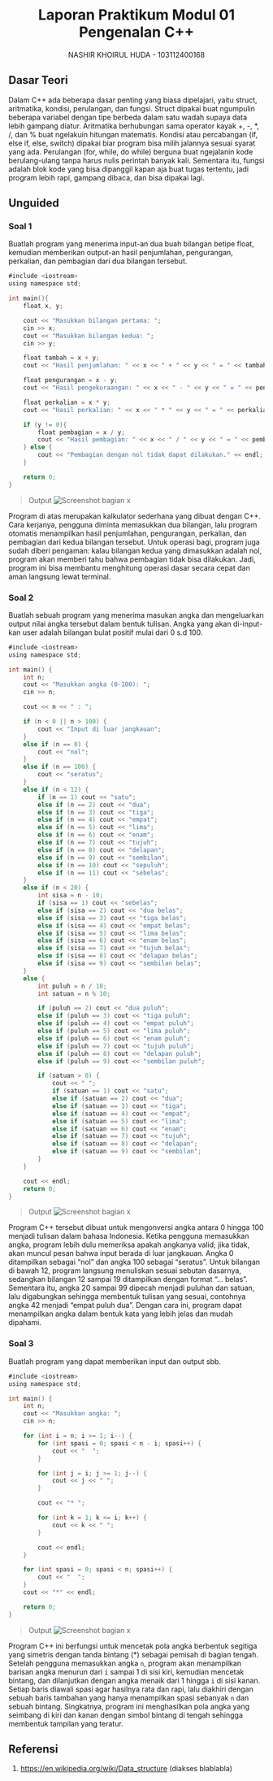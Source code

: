 # <h1 align="center">Laporan Praktikum Modul 01 <br>  Pengenalan C++</h1>
<p align="center">NASHIR KHOIRUL HUDA - 103112400168</p>

## Dasar Teori

Dalam C++ ada beberapa dasar penting yang biasa dipelajari, yaitu struct, aritmatika, kondisi, perulangan, dan fungsi. Struct dipakai buat ngumpulin beberapa variabel dengan tipe berbeda dalam satu wadah supaya data lebih gampang diatur. Aritmatika berhubungan sama operator kayak +, -, *, /, dan % buat ngelakuin hitungan matematis. Kondisi atau percabangan (if, else if, else, switch) dipakai biar program bisa milih jalannya sesuai syarat yang ada. Perulangan (for, while, do while) berguna buat ngejalanin kode berulang-ulang tanpa harus nulis perintah banyak kali. Sementara itu, fungsi adalah blok kode yang bisa dipanggil kapan aja buat tugas tertentu, jadi program lebih rapi, gampang dibaca, dan bisa dipakai lagi.

## Unguided

### Soal 1

Buatlah program yang menerima input-an dua buah bilangan betipe float, kemudian memberikan output-an hasil penjumlahan, pengurangan, perkalian, dan pembagian dari dua bilangan tersebut.

```go
#include <iostream>
using namespace std;

int main(){
    float x, y;

    cout << "Masukkan bilangan pertama: ";
    cin >> x;
    cout << "Masukkan bilangan kedua: ";
    cin >> y;

    float tambah = x + y;
    cout << "Hasil penjumlahan: " << x << " + " << y << " = " << tambah << endl;

    float pengurangan = x - y;
    cout << "Hasil pengekuraangan: " << x << " - " << y << " = " << pengurangan << endl;

    float perkalian = x * y;
    cout << "Hasil perkalian: " << x << " * " << y << " = " << perkalian << endl;

    if (y != 0){
        float pembagian = x / y;
        cout << "Hasil pembagian: " << x << " / " << y << " = " << pembagian << endl;
    } else {
        cout << "Pembagian dengan nol tidak dapat dilakukan." << endl;
    }

    return 0;
}
```

> Output
> ![Screenshot bagian x](https://github.com/Nashiw/Laporan-Praktikum/blob/main/LAPRAK/jawaban%201.png)

Program di atas merupakan kalkulator sederhana yang dibuat dengan C++. Cara kerjanya, pengguna diminta memasukkan dua bilangan, lalu program otomatis menampilkan hasil penjumlahan, pengurangan, perkalian, dan pembagian dari kedua bilangan tersebut. Untuk operasi bagi, program juga sudah diberi pengaman: kalau bilangan kedua yang dimasukkan adalah nol, program akan memberi tahu bahwa pembagian tidak bisa dilakukan. Jadi, program ini bisa membantu menghitung operasi dasar secara cepat dan aman langsung lewat terminal.


### Soal 2

Buatlah sebuah program yang menerima masukan angka dan mengeluarkan output nilai angka tersebut dalam bentuk tulisan. Angka yang akan di-input-kan user adalah bilangan bulat positif mulai dari 0 s.d 100.

```go
#include <iostream>
using namespace std;

int main() {
    int n;
    cout << "Masukkan angka (0-100): ";
    cin >> n;

    cout << n << " : ";

    if (n < 0 || n > 100) {
        cout << "Input di luar jangkauan";
    }
    else if (n == 0) {
        cout << "nol";
    }
    else if (n == 100) {
        cout << "seratus";
    }
    else if (n < 12) {
        if (n == 1) cout << "satu";
        else if (n == 2) cout << "dua";
        else if (n == 3) cout << "tiga";
        else if (n == 4) cout << "empat";
        else if (n == 5) cout << "lima";
        else if (n == 6) cout << "enam";
        else if (n == 7) cout << "tujuh";
        else if (n == 8) cout << "delapan";
        else if (n == 9) cout << "sembilan";
        else if (n == 10) cout << "sepuluh";
        else if (n == 11) cout << "sebelas";
    }
    else if (n < 20) {
        int sisa = n - 10;
        if (sisa == 1) cout << "sebelas";
        else if (sisa == 2) cout << "dua belas";
        else if (sisa == 3) cout << "tiga belas";
        else if (sisa == 4) cout << "empat belas";
        else if (sisa == 5) cout << "lima belas";
        else if (sisa == 6) cout << "enam belas";
        else if (sisa == 7) cout << "tujuh belas";
        else if (sisa == 8) cout << "delapan belas";
        else if (sisa == 9) cout << "sembilan belas";
    }
    else {
        int puluh = n / 10;
        int satuan = n % 10;

        if (puluh == 2) cout << "dua puluh";
        else if (puluh == 3) cout << "tiga puluh";
        else if (puluh == 4) cout << "empat puluh";
        else if (puluh == 5) cout << "lima puluh";
        else if (puluh == 6) cout << "enam puluh";
        else if (puluh == 7) cout << "tujuh puluh";
        else if (puluh == 8) cout << "delapan puluh";
        else if (puluh == 9) cout << "sembilan puluh";

        if (satuan > 0) {
            cout << " ";
            if (satuan == 1) cout << "satu";
            else if (satuan == 2) cout << "dua";
            else if (satuan == 3) cout << "tiga";
            else if (satuan == 4) cout << "empat";
            else if (satuan == 5) cout << "lima";
            else if (satuan == 6) cout << "enam";
            else if (satuan == 7) cout << "tujuh";
            else if (satuan == 8) cout << "delapan";
            else if (satuan == 9) cout << "sembilan";
        }
    }

    cout << endl;
    return 0;
}

```

> Output
> ![Screenshot bagian x](https://github.com/Nashiw/Laporan-Praktikum/blob/main/LAPRAK/jawaban%202.png)

Program C++ tersebut dibuat untuk mengonversi angka antara 0 hingga 100 menjadi tulisan dalam bahasa Indonesia. Ketika pengguna memasukkan angka, program lebih dulu memeriksa apakah angkanya valid; jika tidak, akan muncul pesan bahwa input berada di luar jangkauan. Angka 0 ditampilkan sebagai “nol” dan angka 100 sebagai “seratus”. Untuk bilangan di bawah 12, program langsung menuliskan sesuai sebutan dasarnya, sedangkan bilangan 12 sampai 19 ditampilkan dengan format “... belas”. Sementara itu, angka 20 sampai 99 dipecah menjadi puluhan dan satuan, lalu digabungkan sehingga membentuk tulisan yang sesuai, contohnya angka 42 menjadi “empat puluh dua”. Dengan cara ini, program dapat menampilkan angka dalam bentuk kata yang lebih jelas dan mudah dipahami.


### Soal 3

Buatlah program yang dapat memberikan input dan output sbb.

```go
#include <iostream>
using namespace std;

int main() {
    int n;
    cout << "Masukkan angka: ";
    cin >> n;

    for (int i = n; i >= 1; i--) {
        for (int spasi = 0; spasi < n - i; spasi++) {
            cout << "  ";
        }

        for (int j = i; j >= 1; j--) {
            cout << j << " ";
        }

        cout << "* ";

        for (int k = 1; k <= i; k++) {
            cout << k << " ";
        }

        cout << endl;
    }

    for (int spasi = 0; spasi < n; spasi++) {
        cout << "  ";
    }
    cout << "*" << endl;

    return 0;
}

```

> Output
> ![Screenshot bagian x](https://github.com/Nashiw/Laporan-Praktikum/blob/main/LAPRAK/jawaban%203.png)

Program C++ ini berfungsi untuk mencetak pola angka berbentuk segitiga yang simetris dengan tanda bintang (*) sebagai pemisah di bagian tengah. Setelah pengguna memasukkan angka `n`, program akan menampilkan barisan angka menurun dari `i` sampai 1 di sisi kiri, kemudian mencetak bintang, dan dilanjutkan dengan angka menaik dari 1 hingga `i` di sisi kanan. Setiap baris diawali spasi agar hasilnya rata dan rapi, lalu diakhiri dengan sebuah baris tambahan yang hanya menampilkan spasi sebanyak `n` dan sebuah bintang. Singkatnya, program ini menghasilkan pola angka yang seimbang di kiri dan kanan dengan simbol bintang di tengah sehingga membentuk tampilan yang teratur.


## Referensi

1. https://en.wikipedia.org/wiki/Data_structure (diakses blablabla)

